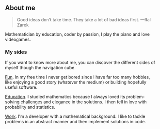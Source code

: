 ## About me

> Good ideas don't take time.
> They take a lot of bad ideas first.
> —Ral Zarek

Mathematician by education, coder by passion, I play the piano and love
videogames.

### My sides

If you want to know more about me, you can discover the different sides of
myself though the navigation cube.

[Fun](/fun). In my free time I never get bored since I have far too many
hobbies, like enjoying a good story (whatever the medium) or building hopefully
useful software.

[Education](/education). I studied mathematics because I always loved its
problem-solving challenges and elegance in the solutions. I then fell in love
with probability and statistics.

[Work](/work). I'm a developer with a mathematical background. I like to tackle
problems in an abstract manner and then implement solutions in code.
